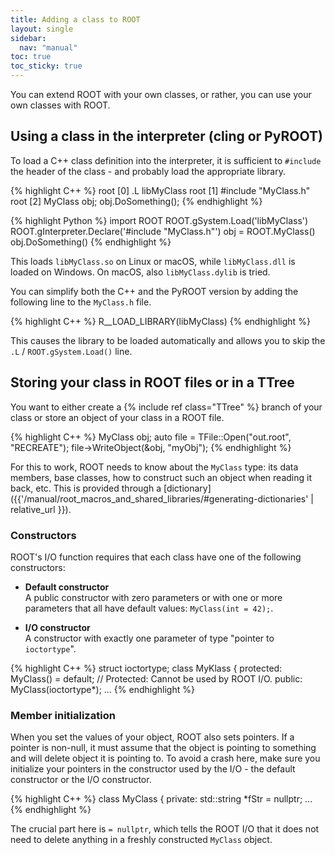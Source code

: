 ```yaml
---
title: Adding a class to ROOT
layout: single
sidebar:
  nav: "manual"
toc: true
toc_sticky: true
---
```


You can extend ROOT with your own classes, or rather, you can use your own classes with ROOT.

## Using a class in the interpreter (cling or PyROOT)

To load a C++ class definition into the interpreter,  it is sufficient to `#include` the header of the class - and probably load the appropriate library.

{% highlight C++ %}
root [0] .L libMyClass
root [1] #include "MyClass.h"
root [2] MyClass obj; obj.DoSomething();
{% endhighlight %}

{% highlight Python %}
import ROOT
ROOT.gSystem.Load('libMyClass')
ROOT.gInterpreter.Declare('#include "MyClass.h"')
obj = ROOT.MyClass()
obj.DoSomething()
{% endhighlight %}

This loads `libMyClass.so` on Linux or macOS, while  `libMyClass.dll` is loaded on Windows.
On macOS, also `libMyClass.dylib` is tried.

You can simplify both the C++ and the PyROOT version by adding the following line to the  `MyClass.h` file.

{% highlight C++ %}
   R__LOAD_LIBRARY(libMyClass)
{% endhighlight %}

This causes the library to be loaded automatically and allows you to skip the `.L` / `ROOT.gSystem.Load()` line.


## Storing your class in ROOT files or in a TTree

You want to either create a {% include ref class="TTree" %} branch of your class or store an object of your class in a ROOT file.

{% highlight C++ %}
   MyClass obj;
   auto file = TFile::Open("out.root", "RECREATE");
   file->WriteObject(&obj, "myObj");
{% endhighlight %}

For this to work, ROOT needs to know about the `MyClass` type: its data members, base classes, how to construct such an object when reading it back, etc.
This is provided through a [dictionary]({{'/manual/root_macros_and_shared_libraries/#generating-dictionaries' | relative_url }}).

### Constructors

ROOT's I/O function requires that each class have one of the following constructors:

  - **Default constructor**<br>
   A public constructor with zero parameters or with one or more parameters that all have default values: `MyClass(int = 42);`.

  - **I/O constructor**<br>
   A constructor with exactly one parameter of type "pointer to `ioctortype`".

{% highlight C++ %}
   struct ioctortype;
   class MyKlass {
   protected:
     MyClass() = default;    // Protected: Cannot be used by ROOT I/O.
   public:
     MyClass(ioctortype*);
    ...
{% endhighlight %}

### Member initialization

When you set the values of your object, ROOT also sets pointers.
If a pointer is non-null, it must assume that the object is pointing to something and will delete object it is pointing to.
To avoid a crash here, make sure you initialize your pointers in the constructor used by the I/O - the default constructor or the I/O constructor.

{% highlight C++ %}
   class MyClass {
   private:
      std::string *fStr = nullptr;
   ...
{% endhighlight %}

The crucial part here is `= nullptr`, which tells the ROOT I/O that it does not need to delete anything in a freshly constructed `MyClass` object.
